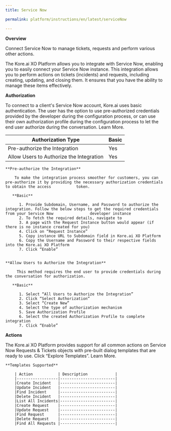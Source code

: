 ```yaml
---
title: Service Now

permalink: platform/instructions/en/latest/serviceNow

---
```


<container>

**Overview**

Connect Service Now to manage tickets, requests and perform various other actions.

The Kore.ai XO Platform allows you to integrate with Service Now, enabling you to easily connect your Service Now instance. This integration allows you to perform actions on tickets (incidents) and requests, including creating, updating, and closing them. It ensures that you have the ability to manage these items effectively.

</container>

<container>

**Authorization**
 
To connect to a client's Service Now account, Kore.ai uses basic authentication. The user has the option to use pre-authorized credentials provided by the developer during the configuration process, or can use their own authorization profile during the configuration process to let the end user authorize during the conversation. Learn More.
 
 |Authorization Type                      | Basic |
 |----------------------------------------|-------|
 |Pre-authorize the Integration           |  Yes  |
 |Allow Users to Authorize the Integration|  Yes  |


    **Pre-authorize the Integration**
 
        To make the integration process smoother for customers, you can pre-authorize it by providing the necessary authorization credentials to obtain the access           token.

       **Basic**
 
          1. Provide Subdomain, Username, and Password to authorize the integration. Follow the below steps to get the required credentials from your Service Now                developer instance
          2. To fetch the required details, navigate to
          3. A page with the Request Instance button would appear (if there is no instance created for you)
          4. Click on “Request Instance”
          5. Copy instance URL to Subdomain field in Kore.ai XO Platform
          6. Copy the Username and Password to their respective fields into the Kore.ai XO Platform
          7. Click “Enable”
 
 
    **Allow Users to Authorize the Integration**
 
         This method requires the end user to provide credentials during the conversation for authorization.
 
       **Basic**
 
          1. Select “All Users to Authorize the Integration”
          2. Click “Select Authorization”
          3. Select “Create New”
          4. Select the type of authorization mechanism 
          5. Save Authorization Profile
          6. Select the created Authorization Profile to complete integration
          7. Click “Enable”

**Actions**
 
 The Kore.ai XO Platform provides support for all common actions on Service Now  Requests & Tickets objects with pre-built dialog templates that are ready to use.     Click “Explore Templates”. Learn More.
 
    **Templates Supported**
  
        | Action           | Description            |
        |------------------|------------------------|
        |Create Incident   |------------------------|
        |Update Incident   |------------------------|
        |Find Incident     |------------------------|
        |Delete Incident   |------------------------|
        |List All Incidents|------------------------|
        |Create Request    |------------------------|
        |Update Request    |------------------------|
        |Find Request      |------------------------|
        |Delete Request    |------------------------|
        |Find All Requests |------------------------|

</container>

